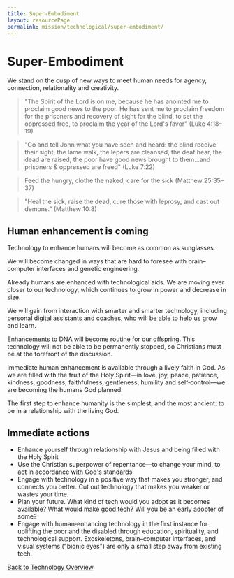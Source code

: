 ```yaml
---
title: Super-Embodiment
layout: resourcePage
permalink: mission/technological/super-embodiment/
---
```


# Super-Embodiment

We stand on the cusp of new ways to meet human needs for agency, connection, relationality and creativity.

> "The Spirit of the Lord is on me, because he has anointed me to proclaim good news to the poor. He has sent me to proclaim freedom for the prisoners and recovery of sight for the blind, to set the oppressed free, to proclaim the year of the Lord's favor" (Luke 4:18–19)

> "Go and tell John what you have seen and heard: the blind receive their sight, the lame walk, the lepers are cleansed, the deaf hear, the dead are raised, the poor have good news brought to them...and prisoners & oppressed are freed" (Luke 7:22)

> Feed the hungry, clothe the naked, care for the sick (Matthew 25:35–37)

> "Heal the sick, raise the dead, cure those with leprosy, and cast out demons." (Matthew 10:8)

## Human enhancement is coming

Technology to enhance humans will become as common as sunglasses.

We will become changed in ways that are hard to foresee with brain–computer interfaces and genetic engineering.

Already humans are enhanced with technological aids. We are moving ever closer to our technology, which continues to grow in power and decrease in size.

We will gain from interaction with smarter and smarter technology, including personal digital assistants and coaches, who will be able to help us grow and learn.

Enhancements to DNA will become routine for our offspring. This technology will not be able to be permanently stopped, so Christians must be at the forefront of the discussion.

Immediate human enhancement is available through a lively faith in God. As we are filled with the fruit of the Holy Spirit—in love, joy, peace, patience, kindness, goodness, faithfulness, gentleness, humility and self‑control—we are becoming the humans God planned.

The first step to enhance humanity is the simplest, and the most ancient: to be in a relationship with the living God.

## Immediate actions

- Enhance yourself through relationship with Jesus and being filled with the Holy Spirit
- Use the Christian superpower of repentance—to change your mind, to act in accordance with God's standards
- Engage with technology in a positive way that makes you stronger, and connects you better. Cut out technology that makes you weaker or wastes your time.
- Plan your future. What kind of tech would you adopt as it becomes available? What would make good tech? Will you be an early adopter of some?
- Engage with human‑enhancing technology in the first instance for uplifting the poor and the disabled through education, spirituality, and technological support. Exoskeletons, brain–computer interfaces, and visual systems ("bionic eyes") are only a small step away from existing tech.

[Back to Technology Overview](/mission/technological/)
